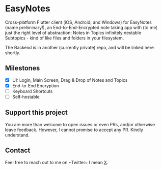 # EasyNotes

Cross-platform Flutter client (iOS, Android, and Windows) for EasyNotes (name preliminary!), an End-to-End-Encrypted note taking app with (to me) just the right level of abstraction: Notes in Topics infinitely nestable Subtopics - kind of like files and folders in your filesystem.

The Backend is in another (currently private) repo, and will be linked here shortly.

## Milestones

- [x] UI: Login, Main Screen, Drag & Drop of Notes and Topics
- [x] End-to-End Encryption
- [ ] Keyboard Shortcuts
- [ ] Self-hostable

## Support this project

You are more than welcome to open issues or even PRs, and/or otherwise leave feedback.
However, I cannot promise to accept any PR. Kindly understand.

## Contact

Feel free to reach out to me on ~Twitter~ I mean [X](https://twitter.com/yscodes).
